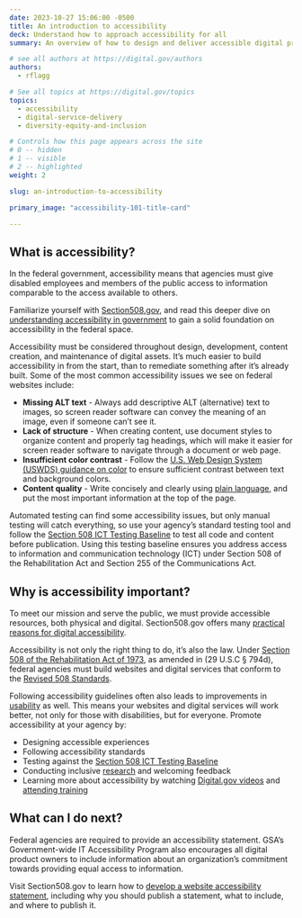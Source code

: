 ```yaml
---
date: 2023-10-27 15:06:00 -0500
title: An introduction to accessibility
deck: Understand how to approach accessibility for all
summary: An overview of how to design and deliver accessible digital products and services in the federal government

# see all authors at https://digital.gov/authors
authors:
  - rflagg

# See all topics at https://digital.gov/topics
topics:
  - accessibility
  - digital-service-delivery
  - diversity-equity-and-inclusion

# Controls how this page appears across the site
# 0 -- hidden
# 1 -- visible
# 2 -- highlighted
weight: 2

slug: an-introduction-to-accessibility

primary_image: "accessibility-101-title-card"

---
```


## What is accessibility?

In the federal government, accessibility means that agencies must give disabled employees and members of the public access to information comparable to the access available to others.

Familiarize yourself with [Section508,gov](https://www.section508.gov/), and read this deeper dive on [understanding accessibility in government](https://digital.gov/resources/an-advanced-approach-to-accessibility/) to gain a solid foundation on accessibility in the federal space.

Accessibility must be considered throughout design, development, content creation, and maintenance of digital assets. It’s much easier to build accessibility in from the start, than to remediate something after it’s already built. Some of the most common accessibility issues we see on federal websites include:

- **Missing ALT text** - Always add descriptive ALT (alternative) text to images, so screen reader software can convey the meaning of an image, even if someone can’t see it.
- **Lack of structure** - When creating content, use document styles to organize content and properly tag headings, which will make it easier for screen reader software to navigate through a document or web page.
- **Insufficient color contrast** - Follow the [U.S. Web Design System (USWDS) guidance on color](https://designsystem.digital.gov/utilities/color/) to ensure sufficient contrast between text and background colors.
- **Content quality** - Write concisely and clearly using [plain language](https://digital.gov/resources/an-introduction-to-plain-language), and put the most important information at the top of the page.

Automated testing can find some accessibility issues, but only manual testing will catch everything, so use your agency’s standard testing tool and follow the [Section 508 ICT Testing Baseline](https://ictbaseline.access-board.gov/) to test all code and content before publication. Using this testing baseline ensures you address access to information and communication technology (ICT) under Section 508 of the Rehabilitation Act and Section 255 of the Communications Act.

## Why is accessibility important?

To meet our mission and serve the public, we must provide accessible resources, both physical and digital. Section508.gov offers many [practical reasons for digital accessibility](https://www.section508.gov/manage/benefits-of-accessibility/).

Accessibility is not only the right thing to do, it’s also the law. Under [Section 508 of the Rehabilitation Act of 1973](https://www.section508.gov/manage/laws-and-policies/), as amended in (29 U.S.C § 794d), federal agencies must build websites and digital services that conform to the [Revised 508 Standards](https://www.access-board.gov/guidelines-and-standards/communications-and-it/about-the-ict-refresh/final-rule/text-of-the-standards-and-guidelines).

Following accessibility guidelines often also leads to improvements in [usability](https://digital.gov/topics/usability/) as well. This means your websites and digital services will work better, not only for those with disabilities, but for everyone. Promote accessibility at your agency by:

- Designing accessible experiences
- Following accessibility standards
- Testing against the [Section 508 ICT Testing Baseline](https://ictbaseline.access-board.gov/)
- Conducting inclusive [research](https://digital.gov/topics/research/) and welcoming feedback
- Learning more about accessibility by watching [Digital.gov videos](https://www.youtube.com/playlist?list=PLd9b-GuOJ3nFHykZgRBZ7_bzwfZ526rxm) and [attending training](https://www.section508.gov/training/)

## What can I do next?

Federal agencies are required to provide an accessibility statement. GSA’s Government-wide IT Accessibility Program also encourages all digital product owners to include information about an organization’s commitment towards providing equal access to information.

Visit Section508.gov to learn how to [develop a website accessibility statement](https://www.section508.gov/manage/laws-and-policies/website-accessibility-statement/), including why you should publish a statement, what to include, and where to publish it.
